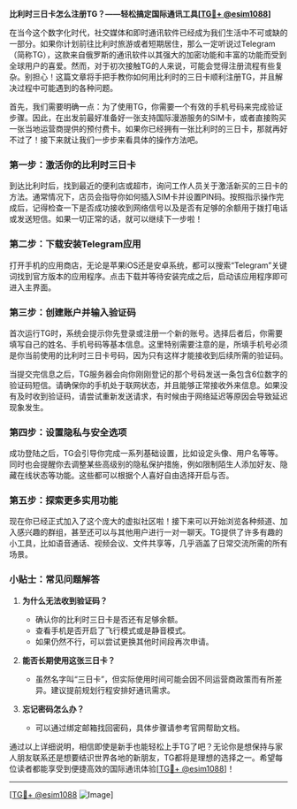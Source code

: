**比利时三日卡怎么注册TG？——轻松搞定国际通讯工具[[TG💪+ @esim1088](https://t.me/s/esim1088)]**

在当今这个数字化时代，社交媒体和即时通讯软件已经成为我们生活中不可或缺的一部分。如果你计划前往比利时旅游或者短期居住，那么一定听说过Telegram（简称TG），这款来自俄罗斯的通讯软件以其强大的加密功能和丰富的功能而受到全球用户的喜爱。然而，对于初次接触TG的人来说，可能会觉得注册流程有些复杂。别担心！这篇文章将手把手教你如何用比利时的三日卡顺利注册TG，并且解决过程中可能遇到的各种问题。

首先，我们需要明确一点：为了使用TG，你需要一个有效的手机号码来完成验证步骤。因此，在出发前最好准备好一张支持国际漫游服务的SIM卡，或者直接购买一张当地运营商提供的预付费卡。如果你已经拥有一张比利时的三日卡，那就再好不过了！接下来就让我们一步步来看具体的操作方法吧。

### 第一步：激活你的比利时三日卡

到达比利时后，找到最近的便利店或超市，询问工作人员关于激活新买的三日卡的方法。通常情况下，店员会指导你如何插入SIM卡并设置PIN码。按照指示操作完成后，记得检查一下是否成功接收到网络信号以及是否有足够的余额用于拨打电话或发送短信。如果一切正常的话，就可以继续下一步啦！

### 第二步：下载安装Telegram应用

打开手机的应用商店，无论是苹果iOS还是安卓系统，都可以搜索“Telegram”关键词找到官方版本的应用程序。点击下载并等待安装完成之后，启动该应用程序即可进入主界面。

### 第三步：创建账户并输入验证码

首次运行TG时，系统会提示你先登录或注册一个新的账号。选择后者后，你需要填写自己的姓名、手机号码等基本信息。这里特别需要注意的是，所填手机号必须是你当前使用的比利时三日卡号码，因为只有这样才能接收到后续所需的验证码。

当提交完信息之后，TG服务器会向你刚刚登记的那个号码发送一条包含6位数字的验证码短信。请确保你的手机处于联网状态，并且能够正常接收外来信息。如果没有及时收到验证码，请尝试重新发送请求，有时候由于网络延迟等原因会导致延迟现象发生。

### 第四步：设置隐私与安全选项

成功登陆之后，TG会引导你完成一系列基础设置，比如设定头像、用户名等等。同时也会提醒你去调整某些高级别的隐私保护措施，例如限制陌生人添加好友、隐藏在线状态等功能。这些都可以根据个人喜好自由选择开启与否。

### 第五步：探索更多实用功能

现在你已经正式加入了这个庞大的虚拟社区啦！接下来可以开始浏览各种频道、加入感兴趣的群组，甚至还可以与其他用户进行一对一聊天。TG提供了许多有趣的小工具，比如语音通话、视频会议、文件共享等，几乎涵盖了日常交流所需的所有场景。

### 小贴士：常见问题解答

1. **为什么无法收到验证码？**
   - 确认你的比利时三日卡是否还有足够余额。
   - 查看手机是否开启了飞行模式或是静音模式。
   - 如果仍然不行，可以尝试更换其他时间段再次申请。

2. **能否长期使用这张三日卡？**
   - 虽然名字叫“三日卡”，但实际使用时间可能会因不同运营商政策而有所差异。建议提前规划行程安排好通讯需求。

3. **忘记密码怎么办？**
   - 可以通过绑定邮箱找回密码，具体步骤请参考官网帮助文档。

通过以上详细说明，相信即使是新手也能轻松上手TG了吧？无论你是想保持与家人朋友联系还是想要结识世界各地的新朋友，TG都将是理想的选择之一。希望每位读者都能享受到便捷高效的国际通讯体验[[TG💪+ @esim1088](https://t.me/s/esim1088)]！

---

[[TG💪+ @esim1088](https://t.me/s/esim1088) ![Image](https://i.postimg.cc/4NQfJmqS/Snipaste-2025-05-13-00-14-12.png)]
